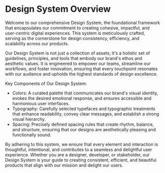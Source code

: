 # Design System Overview

Welcome to our comprehensive Design System, the foundational framework that encapsulates our commitment to creating cohesive, impactful, and user-centric digital experiences. This system is meticulously crafted, serving as the cornerstone for design consistency, efficiency, and scalability across our products.

Our Design System is not just a collection of assets; it's a holistic set of guidelines, principles, and tools that embody our brand's ethos and aesthetic values. It is engineered to empower our teams, streamline our workflows, and foster innovation, ensuring that every touchpoint resonates with our audience and upholds the highest standards of design excellence.

Key Components of Our Design System:

- Colors: A curated palette that communicates our brand's visual identity, evokes the desired emotional response, and ensures accessible and harmonious user interfaces.
- Typography: Carefully selected typefaces and typographic treatments that enhance readability, convey clear messages, and establish a strong visual hierarchy.
- Spacing: Precisely defined spacing rules that create rhythm, balance, and structure, ensuring that our designs are aesthetically pleasing and functionally sound.

By adhering to this system, we ensure that every element and interaction is thoughtful, intentional, and contributes to a seamless and delightful user experience. Whether you are a designer, developer, or stakeholder, our Design System is your guide to creating consistent, efficient, and beautiful products that align with our mission and delight our users.
